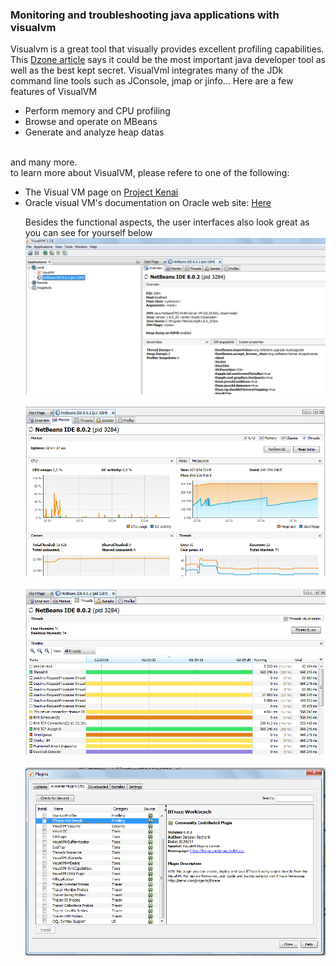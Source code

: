 <h3>Monitoring and troubleshooting java applications with visualvm</h3>
<p>
Visualvm is a great tool that visually provides excellent profiling capabilities. This <a href="https://dzone.com/articles/best-kept-secret-jdk-visualvm">Dzone article</a>
says it could be the most important java developer tool as well as the best kept secret.
VisualVml integrates many of the JDk command line tools such as JConsole, jmap or jinfo... Here are a few features of VisualVM<br/>
<ul>
   <li> Perform  memory and CPU profiling</li>
   <li> Browse and operate on MBeans</li>
   <li> Generate and analyze heap datas</li>
</ul>
<br/>
and many more.<br/>
to learn more about VisualVM, please refere to one of the following:<br/>
<ul>
<li> The Visual VM page on <a href="https://visualvm.java.net/">Project Kenai</a></li>
<li> Oracle visual VM's documentation on Oracle web site: <a href="http://docs.oracle.com/javase/6/docs/technotes/guides/visualvm/">Here</a></li>


Besides the functional aspects, the user interfaces also look great as you can see for yourself below
<br/>
<img src="https://github.com/alainlompo/code-perfect/blob/master/monitoring/resources/visualvm/visual_vm_001.png" alt="Visual VM IHM" />
<br/><br/>
<img src="https://github.com/alainlompo/code-perfect/blob/master/monitoring/resources/visualvm/visual_vm_002.png" alt="Visual VM IHM" />
<br/><br/>
<img src="https://github.com/alainlompo/code-perfect/blob/master/monitoring/resources/visualvm/visual_vm_003.png" alt="Visual VM IHM" />
<br/><br/>
<img src="https://github.com/alainlompo/code-perfect/blob/master/monitoring/resources/visualvm/visual_vm_004.png" alt="Visual VM IHM" /><br/>

</p>
